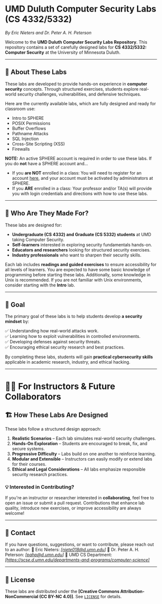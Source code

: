 # UMD Duluth Computer Security Labs (CS 4332/5332)  
*By Eric Nieters and Dr. Peter A. H. Peterson*

Welcome to the **UMD Duluth Computer Security Labs Repository**. This repository contains a set of carefully designed labs for **CS 4332/5332: Computer Security** at the University of Minnesota Duluth.

---

## 📖 About These Labs

These labs are developed to provide hands-on experience in **computer security** concepts. Through structured exercises, students explore real-world security challenges, vulnerabilities, and defensive techniques.

Here are the currently available labs, which are fully designed and ready for classroom use:

- Intro to SPHERE
- POSIX Permissions
- Buffer Overflows
- Pathname Attacks
- SQL Injection
- Cross-Site Scripting (XSS)
- Firewalls

**NOTE:** An active SPHERE account is required in order to use these labs. If you do **not** have a SPHERE account and...
- If you **are NOT** enrolled in a class: You will need to register for an account [here](https://edu.sphere-testbed.net/registration?flow=6c1b4d12-1ae7-4532-8d04-7a677ad2436c), and your account must be activated by administrators at SPHERE.
- If you **ARE** enrolled in a class: Your professor and/or TA(s) will provide you with login credentials and directions with how to use these labs.

---

## 🎯 Who Are They Made For?

These labs are designed for:

- **Undergraduate (CS 4332) and Graduate (CS 5332) students** at UMD taking Computer Security.
- **Self-learners** interested in exploring security fundamentals hands-on.
- **Educators and researchers** looking for structured security exercises.
- **Industry professionals** who want to sharpen their security skills.

Each lab includes **readings and guided exercises** to ensure accessibility for all levels of learners. You are expected to have some basic knowledge of programming before starting these labs. Additionally, some knowledge in Unix is recommended. If you are not familiar with Unix environments, consider starting with the **Intro** lab.

---

## 🚀 Goal

The primary goal of these labs is to help students develop **a security mindset** by:

✅ Understanding how real-world attacks work.  
✅ Learning how to exploit vulnerabilities in controlled environments.  
✅ Developing defenses against security threats.  
✅ Encouraging ethical security research and best practices.  

By completing these labs, students will gain **practical cybersecurity skills** applicable in academic research, industry, and ethical hacking.

---

# 👨‍🏫 For Instructors & Future Collaborators

## 🏗 How These Labs Are Designed

These labs follow a structured design approach:

1. **Realistic Scenarios** – Each lab simulates real-world security challenges.
2. **Hands-On Exploration** – Students are encouraged to break, fix, and secure systems.
3. **Progressive Difficulty** – Labs build on one another to reinforce learning.
4. **Modular and Extensible** – Instructors can easily modify or extend labs for their courses.
5. **Ethical and Legal Considerations** – All labs emphasize responsible security research practices.

### 💡 Interested in Contributing?
If you're an instructor or researcher interested in **collaborating**, feel free to open an issue or submit a pull request. Contributions that enhance lab quality, introduce new exercises, or improve accessibility are always welcome!  

---

## 📩 Contact

If you have questions, suggestions, or want to contribute, please reach out to an author:
📧 Eric Nieters: _[niete018@d.umn.edu]_
📧 Dr. Peter A. H. Peterson: _[pahp@d.umn.edu]_
🔗 UMD CS Department: _[https://scse.d.umn.edu/departments-and-programs/computer-science]_

---

## 📜 License

These labs are distributed under the **[Creative Commons Attribution-NonCommercial (CC BY-NC 4.0)]**. See [`LICENSE`](LICENSE) for details.
